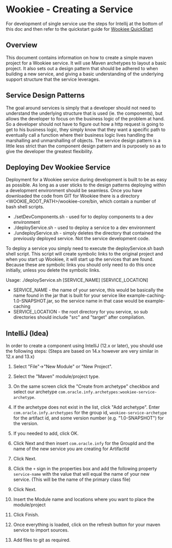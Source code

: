 # Wookiee - Creating a Service

For development of single service use the steps for Intellij at the bottom of this doc and then refer to the quickstart guide for [Wookiee QuickStart](../../docs/quickstart.md)

## Overview

This document contains information on how to create a simple maven project for a Wookiee service. It will use Maven archetypes to layout a basic project. It also sets out a design pattern that should be adhered to when building a new service, and giving a basic understanding of the underlying support structure that the service leverages.

## Service Design Patterns
The goal around services is simply that a developer should not need to understand the underlying structure that is used (ie. the components), but allows the developer to focus on the business logic of the problem at hand. So a developer should not have to figure out how a http request is going to get to his business logic, they simply know that they want a specific path to eventually call a function where their business logic lives handling the marshalling and unmarshalling of objects. The service design pattern is a little less strict than the component design pattern and is purposely so as to give the developer the greatest flexibility. 

## Deploying Dev Wookiee Service
Deployment for a Wookiee service during development is built to be as easy as possible. As long as a user sticks to the design patterns deploying within a development environment should be seamless. Once you have downloaded the code from GIT for Wookiee there is a directory <WOOKIE_ROOT_PATH>/wookiee-core/bin, which contain a number of bash shell scripts.

* ./setDevComponents.sh - used for to deploy components to a dev environment
* ./deployService.sh - used to deploy a service to a dev environment
* ./undeployService.sh - simply deletes the directory that contained the previously deployed service. Not the service development code.

To deploy a service you simply need to execute the deployService.sh bash shell script. This script will create symbolic links to the original project and when you start up Wookiee, it will start up the services that are found. Because these are symbolic links you should only need to do this once initially, unless you delete the symbolic links.

Usage: ./deployService.sh [SERVICE_NAME] [SERVICE_LOCATION]
  * SERVICE_NAME - the name of your service, this would be basically the name found in the jar that is built for your service like example-caching-1.0-SNAPSHOT.jar, so the service name in that case would be example-caching
  * SERVICE_LOCATION - the root directory for you service, so sub directories should include "src" and "target" after compilation.

## IntelliJ (Idea)

In order to create a component using IntelliJ (12.x or later), you should use the following steps: (Steps are based on 14.x however are very similar in 12.x and 13.x)

1. Select "File"->"New Module" or "New Project".
2. Select the "Maven" module/project type.
3. On the same screen click the "Create from archetype" checkbox and select our archetype `com.oracle.infy.archetypes:wookiee-service-archetype`.
4. If the archetype does not exist in the list, click "Add archetype".  Enter `com.oracle.infy.archetypes` for the group id, `wookiee-service-archetype` for the artifact id, and some version number (e.g. "1.0-SNAPSHOT") for the version.
5. If you needed to add, click OK.

6. Click Next and then insert `com.oracle.infy` for the GroupId and the name of the new service you are creating for ArtifactId
7. Click Next.
8. Click the `+` sign in the properties box and add the following property `service-name` with the value that will equal the name of your new service. (This will be the name of the primary class file)
9. Click Next.
10. Insert the Module name and locations where you want to place the module/project
11. Click Finish.
12. Once everything is loaded, click on the refresh button for your maven service to import sources.
13. Add files to git as required.

